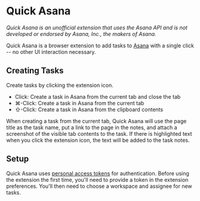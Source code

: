 # Quick Asana

_Quick Asana is an unofficial extension that uses the Asana API and is not developed or endorsed by Asana, Inc., the makers of Asana._

Quick Asana is a browser extension to add tasks to [Asana](https://asana.com/) with a single click -- no other UI interaction necessary.

## Creating Tasks
Create tasks by clicking the extension icon.
* Click: Create a task in Asana from the current tab and close the tab
* ⌘-Click: Create a task in Asana from the current tab
* ⇧-Click: Create a task in Asana from the clipboard contents

When creating a task from the current tab, Quick Asana will use the page title as the task name, put a link to the page in the notes, and attach a screenshot of the visible tab contents to the task. If there is highlighted text when you click the extension icon, the text will be added to the task notes.

## Setup
Quick Asana uses [personal access tokens](https://developers.asana.com/docs/personal-access-token) for authentication. Before using the extension the first time, you'll need to provide a token in the extension preferences. You'll then need to choose a workspace and assignee for new tasks.

